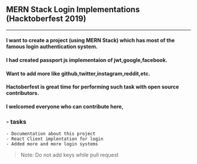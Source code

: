 ##  MERN Stack Login Implementations (Hacktoberfest 2019)
---------------
#### I want to create a project (using MERN Stack) which has most of the famous login authentication system.
#### I had created passport js implementaion of jwt,google,facebook.
#### Want to add more like github,twitter,instagram,reddit,etc.

#### Hactoberfest is great time for performing such task with open source contributors.
#### I welcomed everyone who can contribute here,
### - tasks
    - Documentation about this project
    - React Client implentation for login 
    - Added more and more login systems

> Note: Do not add keys while pull request
